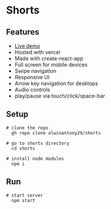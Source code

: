 # Shorts

## Features

- [Live demo](https://shorts-mu.vercel.app/)
- Hosted with vercel
- Made with create-react-app
- Full screen for mobile devices
- Swipe navigation
- Responsive UI
- Arrow key navigation for desktops
- Audio controls
- play/pause via touch/click/space-bar

## Setup

```
# clone the repo
  gh repo clone alwinantony29/shorts
```
```
# go to shorts directory
  cd shorts
```
```
# install node modules
  npm i 
```

## Run

```
# start server
  npm start
```